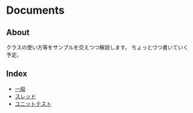 Documents
=========

About
-----
クラスの使い方等をサンプルを交えつつ解説します。
ちょっとづつ書いていく予定。

Index
-----

* [一般](kernel/general.md)
* [スレッド](kernel/thread.md)
* [ユニットテスト](kernel/test.md)